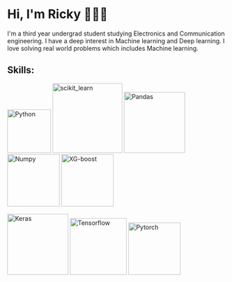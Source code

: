 # Hi, I'm Ricky 👋👨‍💻

I'm a third year undergrad student studying Electronics and Communication engineering. I have a deep interest in Machine learning and Deep learning. I love solving real world problems which includes Machine learning. 


## Skills:
<img src="https://upload.wikimedia.org/wikipedia/commons/thumb/0/0a/Python.svg/1200px-Python.svg.png" alt="Python" width="100"/> <img src="https://images.g2crowd.com/uploads/product/image/social_landscape/social_landscape_77c883b19775c25838d2055fc2e7387e/scikit-learn.png" alt="scikit_learn" width="160"/> <img src="https://upload.wikimedia.org/wikipedia/commons/thumb/e/ed/Pandas_logo.svg/1200px-Pandas_logo.svg.png" alt="Pandas" width="140"/> <img src="https://upload.wikimedia.org/wikipedia/commons/3/31/NumPy_logo_2020.svg" alt="Numpy" width="120"/>  <img src="https://upload.wikimedia.org/wikipedia/commons/6/69/XGBoost_logo.png" alt="XG-boost" width="120"/> 

<img src="https://keras.io/img/logo.png" alt="Keras" width="140"/>  <img src="https://upload.wikimedia.org/wikipedia/commons/thumb/1/11/TensorFlowLogo.svg/1200px-TensorFlowLogo.svg.png" alt="Tensorflow" width="130"/> <img src="https://pytorch.org/tutorials/_static/img/thumbnails/cropped/Introduction-to-TorchScript.png" alt="Pytorch" width="120"/> 
